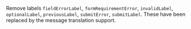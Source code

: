Remove labels `fieldErrorLabel`, `formRequirementError`, `invalidLabel`, `optionalLabel`,
`previousLabel`, `submitError`, `submitLabel`. These have been replaced by the message translation
support.
